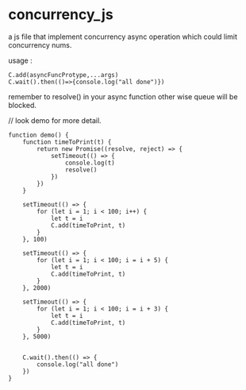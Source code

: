 # concurrency_js
a js file that implement concurrency async operation which could limit concurrency nums.

usage :
```
C.add(asyncFuncProtype,...args)
C.wait().then(()=>{console.log("all done")})
```
remember to resolve() in your async function other wise queue will be blocked.

// look demo  for more detail.

```
function demo() {
    function timeToPrint(t) {
        return new Promise((resolve, reject) => {
            setTimeout(() => {
                console.log(t)
                resolve()
            })
        })
    }

    setTimeout(() => {
        for (let i = 1; i < 100; i++) {
            let t = i
            C.add(timeToPrint, t)
        }
    }, 100)

    setTimeout(() => {
        for (let i = 1; i < 100; i = i + 5) {
            let t = i
            C.add(timeToPrint, t)
        }
    }, 2000)

    setTimeout(() => {
        for (let i = 1; i < 100; i = i + 3) {
            let t = i
            C.add(timeToPrint, t)
        }
    }, 5000)


    C.wait().then(() => {
        console.log("all done")
    })
}
```
